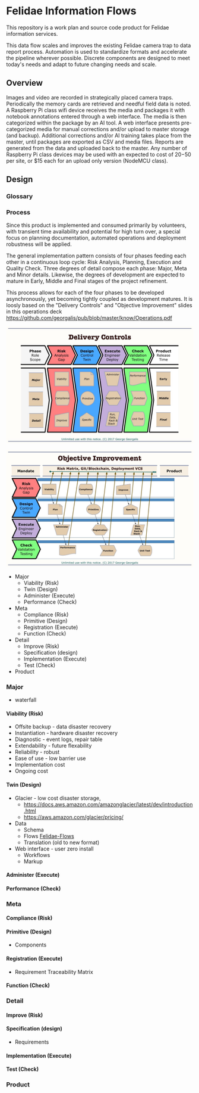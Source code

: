 # Felidae Information Flows 

This repository is a work plan and source code product for
Felidae information services.

This data flow scales and improves the existing Felidae camera trap to data report process.
Automation is used to standardize formats and accelerate the pipeline wherever possible.
Discrete components are designed to meet today's needs and adapt to future changing needs and scale.

## Overview

Images and video are recorded in strategically placed camera traps.
Periodically the memory cards are retrieved and needful field data is noted.
A Raspberry Pi class wifi device receives the media and packages it with notebook annotations entered through a web interface.
The media is then categorized within the package by an AI tool.
A web interface presents pre-categorized media for manual corrections and/or upload to master storage (and backup).
Additional corrections and/or AI training takes place from the master, until packages are exported as CSV and media files.
Reports are generated from the data and uploaded back to the master.
Any number of Raspberry Pi class devices may be used with an expected to cost of $20-$50 per site, or $15 each for an upload only version (NodeMCU class).


## Design
### Glossary

### Process
Since this product is implemented and consumed primarily by
volunteers, with transient time availability and potential
for high turn over, a special focus on planning documentation,
automated operations and deployment robustness will be applied.

The general implementation pattern consists of four phases feeding
each other in a continuous loop cycle: Risk Analysis, Planning,
Execution and Quality Check. Three degrees of detail compose
each phase: Major, Meta and Minor details. Likewise, the degrees
of development are expected to mature in Early, Middle and Final
stages of the project refinement. 

This process allows for each of the four phases to be developed
asynchronously, yet becoming tightly coupled as development
matures. It is loosly based on the "Delivery Controls"
and "Objective Improvement" slides in this operations deck
https://github.com/georgalis/pub/blob/master/know/Operations.pdf

![Delivery Controls](plan/DeliveryControls.jpg)

![Objective Improvement](plan/ObjectiveImprovement.jpg)

* Major
  * Viability (Risk)
  * Twin (Design)
  * Administer (Execute)
  * Performance (Check)
* Meta
  * Compliance (Risk)
  * Primitive (Design)
  * Registration (Execute)
  * Function (Check)
* Detail
  * Improve (Risk)
  * Specification (design)
  * Implementation (Execute)
  * Test (Check)
* Product

###  Major
* waterfall
####  Viability (Risk)
* Offsite backup - data disaster recovery
* Instantiation - hardware disaster recovery
* Diagnostic - event logs, repair table
* Extendability - future flexability
* Reliability - robust
* Ease of use - low barrier use
* Implementation cost
* Ongoing cost
####  Twin (Design)
* Glacier - low cost disaster storage, 
  * https://docs.aws.amazon.com/amazonglacier/latest/dev/introduction.html
  * https://aws.amazon.com/glacier/pricing/
* Data
  * Schema
  * Flows [Felidae-Flows](plan/Felidae-Flows.pdf)
  * Translation (old to new format)
* Web interface - user zero install
  * Workflows
  * Markup
####  Administer (Execute)
####  Performance (Check)
###  Meta
####  Compliance (Risk)
####  Primitive (Design)
* Components
####  Registration (Execute)
* Requirement Traceability Matrix
####  Function (Check)
###  Detail
####  Improve (Risk)
####  Specification (design)
* Requirements
####  Implementation (Execute)
####  Test (Check)
###  Product


